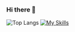 ### Hi there 👋
![Top Langs](https://github-readme-stats.vercel.app/api/top-langs/?username=berke-aras&layout=compact)
[![My Skills](https://skillicons.dev/icons?i=js,html,css,godot)](https://skillicons.dev)
<!--
**Berke-aras/Berke-aras** is a ✨ _special_ ✨ repository because its `README.md` (this file) appears on your GitHub profile.

Here are some ideas to get you started:

- 🔭 I’m currently working on ...
- 🌱 I’m currently learning ...
- 👯 I’m looking to collaborate on ...
- 🤔 I’m looking for help with ...
- 💬 Ask me about ...
- 📫 How to reach me: ...
- 😄 Pronouns: ...
- ⚡ Fun fact: ...
-->
